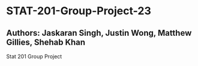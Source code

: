 # STAT-201-Group-Project-23
## Authors: Jaskaran Singh, Justin Wong, Matthew Gillies, Shehab Khan

Stat 201 Group Project
